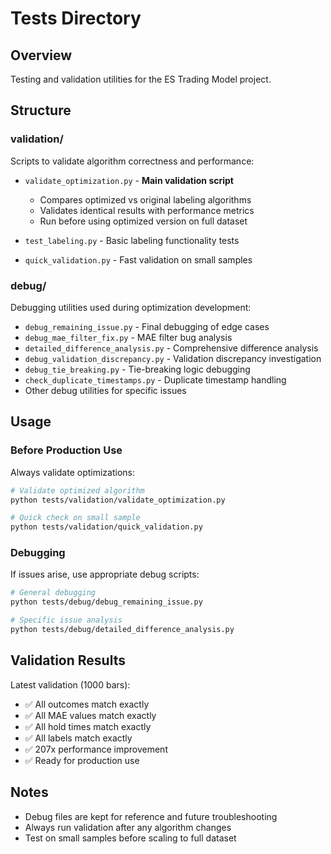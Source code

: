 # Tests Directory

## Overview
Testing and validation utilities for the ES Trading Model project.

## Structure

### validation/
Scripts to validate algorithm correctness and performance:

- `validate_optimization.py` - **Main validation script**
  - Compares optimized vs original labeling algorithms
  - Validates identical results with performance metrics
  - Run before using optimized version on full dataset

- `test_labeling.py` - Basic labeling functionality tests
- `quick_validation.py` - Fast validation on small samples

### debug/
Debugging utilities used during optimization development:

- `debug_remaining_issue.py` - Final debugging of edge cases
- `debug_mae_filter_fix.py` - MAE filter bug analysis
- `detailed_difference_analysis.py` - Comprehensive difference analysis
- `debug_validation_discrepancy.py` - Validation discrepancy investigation
- `debug_tie_breaking.py` - Tie-breaking logic debugging
- `check_duplicate_timestamps.py` - Duplicate timestamp handling
- Other debug utilities for specific issues

## Usage

### Before Production Use
Always validate optimizations:
```bash
# Validate optimized algorithm
python tests/validation/validate_optimization.py

# Quick check on small sample
python tests/validation/quick_validation.py
```

### Debugging
If issues arise, use appropriate debug scripts:
```bash
# General debugging
python tests/debug/debug_remaining_issue.py

# Specific issue analysis
python tests/debug/detailed_difference_analysis.py
```

## Validation Results

Latest validation (1000 bars):
- ✅ All outcomes match exactly
- ✅ All MAE values match exactly  
- ✅ All hold times match exactly
- ✅ All labels match exactly
- ✅ 207x performance improvement
- ✅ Ready for production use

## Notes

- Debug files are kept for reference and future troubleshooting
- Always run validation after any algorithm changes
- Test on small samples before scaling to full dataset